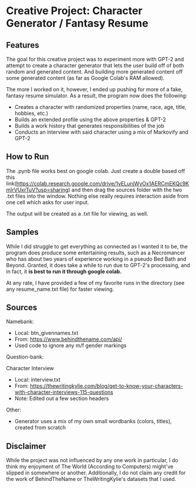 # Creative Project: Character Generator / Fantasy Resume

## Features

The goal for this creative project was to experiment more with GPT-2 and attempt to create a character generator that lets the user build off of both random and generated content. And building more generated content off some generated content (as far as Google Colab's RAM allowed).

The more I worked on it, however, I ended up pushing for more of a fake, fantasy resume simulator. As a result, the program now does the following:
- Creates a character with randomized properties (name, race, age, title, hobbies, etc.)
- Builds an extended profile using the above properties & GPT-2
- Builds a work history that generates responsibilities of the job
- Conducts an interview with said character using a mix of Markovify and GPT-2

## How to Run

The .pynb file works best on google colab. Just create a double based off this link(https://colab.research.google.com/drive/1yELunjWyOx1AERCmEKQc9KmIrVUxrTuV?usp=sharing) and then drag the sources folder with the two .txt files into the window. Nothing else really requires interaction aside from one cell which asks for user input.

The output will be created as a .txt file for viewing, as well.

## Samples

While I did struggle to get everything as connected as I wanted it to be, the program does produce some entertaining results, such as a Necromancer who has about two years of experience working in a pseudo Bed Bath and Beyond. Granted, it does take a while to run due to GPT-2's processing, and in fact, it <b>is best to run it through google colab.</b>

At any rate, I have provided a few of my favorite runs in the directory (see any resume_name.txt file) for faster viewing.

## Sources

Namebank:

- Local: btn_givennames.txt
- From: https://www.behindthename.com/api/
- Used code to ignore any m/f gender markings

Question-bank:

Character Interview
- Local: interview.txt
- From: https://thewritingkylie.com/blog/get-to-know-your-characters-with-character-interviews-115-questions
- Note: Edited out a few section headers

Other:
- Generator uses a mix of my own small wordbanks (colors, titles), created from scratch

## Disclaimer

While the project was not influenced by any one work in particular, I do think my enjoyment of The World (According to Computers) might've slipped in somewhere or another. Additionally, I do not claim any credit for the work of BehindTheName or TheWritingKylie's datasets that I used.
